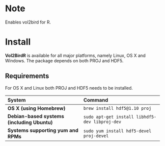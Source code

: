 
<!-- README.md is generated from README.Rmd. Please edit that file -->

# Note

Enables vol2bird for R.

# Install

**Vol2BirdR** is available for all major platforms, namely Linux, OS X
and Windows. The package depends on both PROJ and HDF5.

## Requirements

For OS X and Linux both PROJ and HDF5 needs to be installed.

| System                                      | Command                                        |
| :------------------------------------------ | :--------------------------------------------- |
| **OS X (using Homebrew)**                   | `brew install hdf5@1.10 proj`                  |
| **Debian-based systems (including Ubuntu)** | `sudo apt-get install libhdf5-dev libproj-dev` |
| **Systems supporting yum and RPMs**         | `sudo yum install hdf5-devel proj-devel`       |
